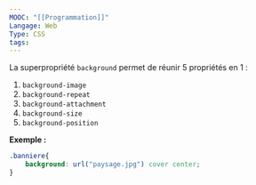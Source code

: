 ```yaml
---
MOOC: "[[Programmation]]"
Langage: Web
Type: CSS
tags:
---
```

La superpropriété `background` permet de réunir 5 propriétés en 1 :
1. `background-image`
2. `background-repeat`
3. `background-attachment`
4. `background-size`
5. `background-position`

**Exemple :**
```CSS
.banniere{
	background: url("paysage.jpg") cover center;
}
```